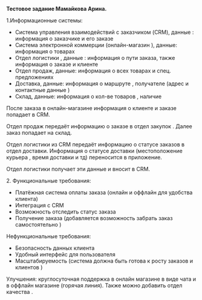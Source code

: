 ﻿**Тестовое задание Мамайкова Арина.**

1\.Информационные системы:

- Система управления взаимодействий с заказчиком (CRM), данные : информация о заказчике и его заказе 
- Система электронной коммерции (онлайн-магазин ), данные: информация о товарах 
- Отдел логистики , данные : информация о пути заказа, также информация о заказе и клиенте 
- Отдел продаж, данные: информация о всех товарах и спец. предложениях 
- Доставка, данные: информация о маршруте , получателе (адрес и контактные данные )
- Склад, данные: информация о кол-ве товаров , наличие 

После заказа в онлайн-магазине информация о клиенте и заказе попадает в CRM.

Отдел продаж передаёт  информацию о заказе в отдел закупок . Далее заказ попадает на склад.

Отдел логистики из CRM передаёт информацию о статусе заказов в отдел доставки. Информация о статусе доставки (местоположение курьера , время доставки и тд) переносится в приложение.

Отдел логистики получает эти данные и вносит в CRM.

2\. Функциональные требования:

- Платёжная система оплаты заказа (онлайн и оффлайн для удобства клиента)
- Интеграция с CRM
- Возможность отследить статус заказа
- Получение заказа (добавляется возможность забрать заказ самостоятельно )

Нефункциональные требования:

- Безопасность данных клиента 
- Удобный интерфейс для пользователя 
- Масштабируемость (система должна быть готова к росту заказов и клиентов )

Улучшения: круглосуточная поддержка в онлайн магазине в виде чата и в оффлайн магазине (горячая линия). Также можно добавить отдел качества .

